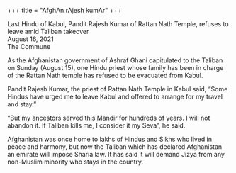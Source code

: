 +++
title = "AfghAn rAjesh kumAr"
+++

Last Hindu of Kabul, Pandit Rajesh Kumar of Rattan Nath Temple, refuses to leave amid Taliban takeover  
August 16, 2021  
The Commune  

As the Afghanistan government of Ashraf Ghani capitulated to the Taliban on Sunday (August 15), one Hindu priest whose family has been in charge of the Rattan Nath temple has refused to be evacuated from Kabul.

Pandit Rajesh Kumar, the priest of Rattan Nath Temple in Kabul said, “Some Hindus have urged me to leave Kabul and offered to arrange for my travel and stay.”

“But my ancestors served this Mandir for hundreds of years. I will not abandon it. If Taliban kills me, I consider it my Seva”, he said.

Afghanistan was once home to lakhs of Hindus and Sikhs who lived in peace and harmony, but now the Taliban which has declared Afghanistan an emirate will impose Sharia law. It has said it will demand Jizya from any non-Muslim minority who stays in the country.

